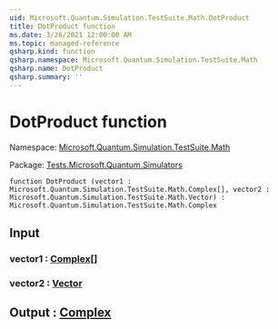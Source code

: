 ```yaml
---
uid: Microsoft.Quantum.Simulation.TestSuite.Math.DotProduct
title: DotProduct function
ms.date: 3/26/2021 12:00:00 AM
ms.topic: managed-reference
qsharp.kind: function
qsharp.namespace: Microsoft.Quantum.Simulation.TestSuite.Math
qsharp.name: DotProduct
qsharp.summary: ''
---
```


# DotProduct function

Namespace: [Microsoft.Quantum.Simulation.TestSuite.Math](xref:Microsoft.Quantum.Simulation.TestSuite.Math)

Package: [Tests.Microsoft.Quantum.Simulators](https://nuget.org/packages/Tests.Microsoft.Quantum.Simulators)




```qsharp
function DotProduct (vector1 : Microsoft.Quantum.Simulation.TestSuite.Math.Complex[], vector2 : Microsoft.Quantum.Simulation.TestSuite.Math.Vector) : Microsoft.Quantum.Simulation.TestSuite.Math.Complex
```


## Input

### vector1 : [Complex](xref:Microsoft.Quantum.Simulation.TestSuite.Math.Complex)[]




### vector2 : [Vector](xref:Microsoft.Quantum.Simulation.TestSuite.Math.Vector)





## Output : [Complex](xref:Microsoft.Quantum.Simulation.TestSuite.Math.Complex)

